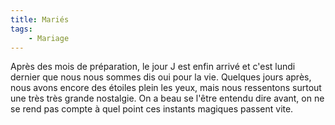 ```yaml
---
title: Mariés
tags:
    - Mariage
---
```


Après des mois de préparation, le jour J est enfin arrivé et c'est lundi dernier que nous nous sommes dis oui pour la vie. Quelques jours après, nous avons encore des étoiles plein les yeux, mais nous ressentons surtout une très très grande nostalgie. On a beau se l'être entendu dire avant, on ne se rend pas compte à quel point ces instants magiques passent vite.

